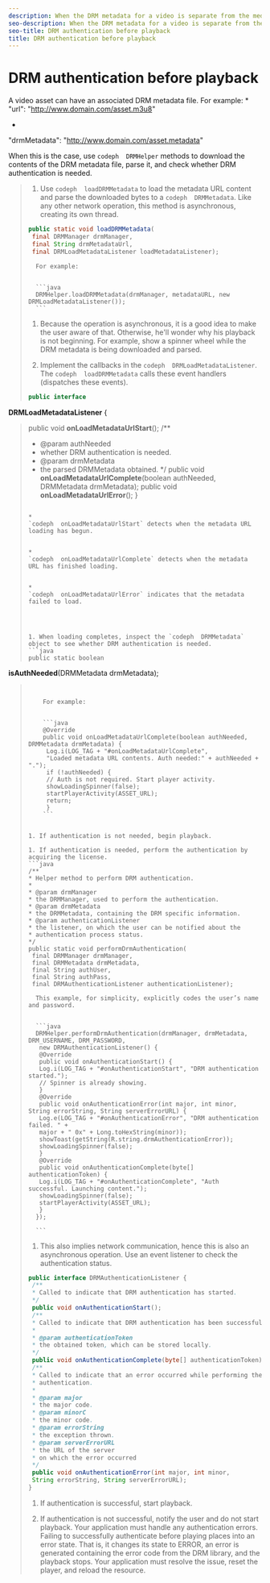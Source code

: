 ```yaml
---
description: When the DRM metadata for a video is separate from the media stream, perform authentication before beginning playback. REVIEWERS: This needs to be updated for DHLS, but I don’t have DHLS generated reference docs.
seo-description: When the DRM metadata for a video is separate from the media stream, perform authentication before beginning playback. REVIEWERS: This needs to be updated for DHLS, but I don’t have DHLS generated reference docs.
seo-title: DRM authentication before playback
title: DRM authentication before playback
---
```


# DRM authentication before playback

A video asset can have an associated DRM metadata file. For example:
  *
  "url": "http://www.domain.com/asset.m3u8"
  
  
  *
  "drmMetadata": "http://www.domain.com/asset.metadata"
  
  

When this is the case, use `codeph  DRMHelper` methods to download the contents of the DRM metadata file, parse it, and check whether DRM authentication is needed.

>1. Use `codeph  loadDRMMetadata` to load the metadata URL content and parse the downloaded bytes to a `codeph  DRMMetadata`.
>   Like any other network operation, this method is asynchronous, creating its own thread.
>   
>   
>   
>   ```java
>   public static void loadDRMMetadata( 
>    final DRMManager drmManager, 
>    final String drmMetadataUrl, 
>    final DRMLoadMetadataListener loadMetadataListener);
>   ```
>   
>   
>       
>       For example:
>       
>       
>       ```java
>       DRMHelper.loadDRMMetadata(drmManager, metadataURL, new DRMLoadMetadataListener());
>       ```
>       
>   
>1. Because the operation is asynchronous, it is a good idea to make the user aware of that. Otherwise, he'll wonder why his playback is not beginning. For example, show a spinner wheel while the DRM metadata is being downloaded and parsed.
>   
>1. Implement the callbacks in the `codeph  DRMLoadMetadataListener`. The `codeph  loadDRMMetadata` calls these event handlers (dispatches these events).
>   ```java
>   public interface 
<b>DRMLoadMetadataListener</b> { 
>    public void 
<b>onLoadMetadataUrlStart</b>(); 
>    /** 
>    * @param authNeeded 
>    * whether DRM authentication is needed. 
>    * @param drmMetadata 
>    * the parsed DRMMetadata obtained. */ 
>    public void 
<b>onLoadMetadataUrlComplete</b>(boolean authNeeded, DRMMetadata drmMetadata); 
>    public void 
<b>onLoadMetadataUrlError</b>(); 
>   }
>   ```
>   
>  *
>  `codeph  onLoadMetadataUrlStart` detects when the metadata URL loading has begun.
>  
>  
>  *
>  `codeph  onLoadMetadataUrlComplete` detects when the metadata URL has finished loading.
>  
>  
>  *
>  `codeph  onLoadMetadataUrlError` indicates that the metadata failed to load.
>  
>  
>   
>   
>1. When loading completes, inspect the `codeph  DRMMetadata` object to see whether DRM authentication is needed.
>   ```java
>   public static boolean 
<b>isAuthNeeded</b>(DRMMetadata drmMetadata);
>   ```
>   
>       
>       For example:
>       
>       
>       ```java
>       @Override 
>       public void onLoadMetadataUrlComplete(boolean authNeeded, DRMMetadata drmMetadata) { 
>        Log.i(LOG_TAG + "#onLoadMetadataUrlComplete", 
>        "Loaded metadata URL contents. Auth needed:" + authNeeded + "."); 
>        if (!authNeeded) { 
>        // Auth is not required. Start player activity. 
>        showLoadingSpinner(false); 
>        startPlayerActivity(ASSET_URL); 
>        return; 
>        }
>       ```
>       
>   
>1. If authentication is not needed, begin playback.
>   
>1. If authentication is needed, perform the authentication by acquiring the license.
>   ```java
>   /** 
>   * Helper method to perform DRM authentication. 
>   * 
>   * @param drmManager 
>   * the DRMManager, used to perform the authentication. 
>   * @param drmMetadata 
>   * the DRMMetadata, containing the DRM specific information. 
>   * @param authenticationListener 
>   * the listener, on which the user can be notified about the 
>   * authentication process status. 
>   */ 
>   public static void performDrmAuthentication( 
>    final DRMManager drmManager, 
>    final DRMMetadata drmMetadata, 
>    final String authUser, 
>    final String authPass, 
>    final DRMAuthenticationListener authenticationListener);
>   ```
>   
>       
>       This example, for simplicity, explicitly codes the user’s name and password.
>       
>       
>       ```java
>       DRMHelper.performDrmAuthentication(drmManager, drmMetadata, DRM_USERNAME, DRM_PASSWORD, 
>        new DRMAuthenticationListener() { 
>        @Override 
>        public void onAuthenticationStart() { 
>        Log.i(LOG_TAG + "#onAuthenticationStart", "DRM authentication started."); 
>        // Spinner is already showing. 
>        } 
>        @Override 
>        public void onAuthenticationError(int major, int minor, String errorString, String serverErrorURL) { 
>        Log.e(LOG_TAG + "#onAuthenticationError", "DRM authentication failed. " + 
>        major + " 0x" + Long.toHexString(minor)); 
>        showToast(getString(R.string.drmAuthenticationError)); 
>        showLoadingSpinner(false); 
>        } 
>        @Override 
>        public void onAuthenticationComplete(byte[] authenticationToken) { 
>        Log.i(LOG_TAG + "#onAuthenticationComplete", "Auth successful. Launching content."); 
>        showLoadingSpinner(false); 
>        startPlayerActivity(ASSET_URL); 
>        } 
>       }); 
>       
>       ```
>       
>   
>1. This also implies network communication, hence this is also an asynchronous operation. Use an event listener to check the authentication status.
>   ```java
>   public interface DRMAuthenticationListener { 
>    /** 
>    * Called to indicate that DRM authentication has started. 
>    */ 
>    public void onAuthenticationStart(); 
>    /** 
>    * Called to indicate that DRM authentication has been successful. 
>    * 
>    * @param authenticationToken 
>    * the obtained token, which can be stored locally. 
>    */ 
>    public void onAuthenticationComplete(byte[] authenticationToken); 
>    /** 
>    * Called to indicate that an error occurred while performing the DRM 
>    * authentication. 
>    * 
>    * @param major 
>    * the major code. 
>    * @param minorC 
>    * the minor code. 
>    * @param errorString 
>    * the exception thrown. 
>    * @param serverErrorURL 
>    * the URL of the server 
>    * on which the error occurred 
>    */ 
>    public void onAuthenticationError(int major, int minor, 
>    String errorString, String serverErrorURL); 
>   } 
>   
>   ```
>   
>   
>1. If authentication is successful, start playback.
>   
>1. If authentication is not successful, notify the user and do not start playback.
>   Your application must handle any authentication errors. Failing to successfully authenticate before playing places  into an error state. That is, it changes its state to ERROR, an error is generated containing the error code from the DRM library, and the playback stops. Your application must resolve the issue, reset the player, and reload the resource.
>   
>   
>   
>   
